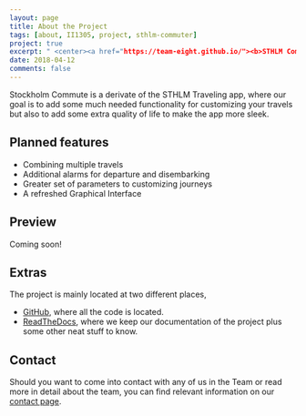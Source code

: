```yaml
---
layout: page
title: About the Project
tags: [about, II1305, project, sthlm-commuter]
project: true
excerpt: " <center><a href="https://team-eight.github.io/"><b>STHLM Commute</b></a> is a derivate of STHLM Traveling, with some extra quality of life.</center> "
date: 2018-04-12
comments: false
---
```




Stockholm Commute is a derivate of the STHLM Traveling app, where our goal is to add some much needed functionality for customizing your travels
but also to add some extra quality of life to make the app more sleek.

## Planned features
* Combining multiple travels
* Additional alarms for departure and disembarking
* Greater set of parameters to customizing journeys
* A refreshed Graphical Interface

## Preview

Coming soon!

<!--
{% capture images %}
    https://cloud.githubusercontent.com/assets/754514/14509720/61c61058-01d6-11e6-93ab-0918515ecd56.png
    https://cloud.githubusercontent.com/assets/754514/14509716/61ac6c8e-01d6-11e6-879f-8308883de790.png
{% endcapture %}
{% include gallery images=images caption="Screenshots of Moon Theme" cols=2 %}

See a [live version of Moon](http://taylantatli.github.io/Moon) hosted on GitHub.
-->

## Extras

The project is mainly located at two different places,
- [GitHub](https://github.com/Team-Eight), where all the code is located.
- [ReadTheDocs](http://sthlm-commuter.readthedocs.io), where we keep our documentation of the project plus some other neat stuff to know.


## Contact

Should you want to come into contact with any of us in the Team or read more in detail about the team, you can find relevant information on our [contact page](http://sthlm-commuter.readthedocs.io/about.html).
